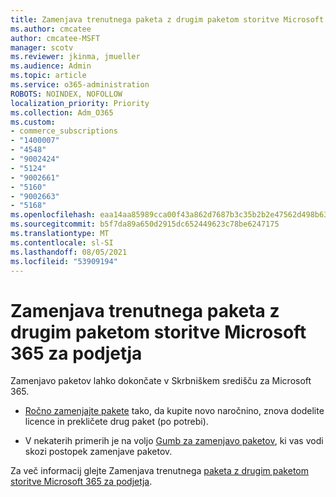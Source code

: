 ```yaml
---
title: Zamenjava trenutnega paketa z drugim paketom storitve Microsoft 365 za podjetja
ms.author: cmcatee
author: cmcatee-MSFT
manager: scotv
ms.reviewer: jkinma, jmueller
ms.audience: Admin
ms.topic: article
ms.service: o365-administration
ROBOTS: NOINDEX, NOFOLLOW
localization_priority: Priority
ms.collection: Adm_O365
ms.custom:
- commerce_subscriptions
- "1400007"
- "4548"
- "9002424"
- "5124"
- "9002661"
- "5160"
- "9002663"
- "5168"
ms.openlocfilehash: eaa14aa85989cca00f43a862d7687b3c35b2b2e47562d498b630139985eaef6a
ms.sourcegitcommit: b5f7da89a650d2915dc652449623c78be6247175
ms.translationtype: MT
ms.contentlocale: sl-SI
ms.lasthandoff: 08/05/2021
ms.locfileid: "53909194"
---
```

# <a name="switch-to-a-different-microsoft-365-for-business-plan"></a>Zamenjava trenutnega paketa z drugim paketom storitve Microsoft 365 za podjetja

Zamenjavo paketov lahko dokončate v Skrbniškem središču za Microsoft 365.

- [Ročno zamenjajte pakete](https://docs.microsoft.com/microsoft-365/commerce/subscriptions/switch-plans-manually) tako, da kupite novo naročnino, znova dodelite licence in prekličete drug paket (po potrebi).

- V nekaterih primerih je na voljo [Gumb za zamenjavo paketov](https://docs.microsoft.com/microsoft-365/commerce/subscriptions/switch-to-a-different-plan#use-the-switch-plans-button), ki vas vodi skozi postopek zamenjave paketov.

Za več informacij glejte Zamenjava trenutnega [paketa z drugim paketom storitve Microsoft 365 za podjetja](https://docs.microsoft.com/microsoft-365/commerce/subscriptions/switch-to-a-different-plan).

